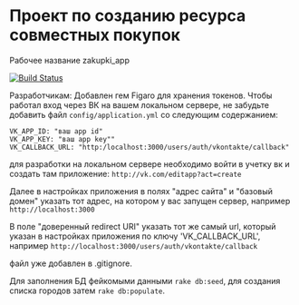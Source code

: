 # Проект по созданию ресурса совместных покупок

Рабочее название zakupki_app

[![Build Status](https://travis-ci.org/rails-up/zakupki.svg?branch=master)](https://travis-ci.org/rails-up/zakupki)

Разработчикам: Добавлен гем Figaro для хранения токенов. Чтобы работал вход через ВК на вашем локальном сервере, не забудьте добавить файл `config/application.yml` со следующим содержанием:

```
VK_APP_ID: "ваш app id"
VK_APP_KEY: "ваш app key""
VK_CALLBACK_URL: "http:/localhost:3000/users/auth/vkontakte/callback"
```

для разработки на локальном сервере необходимо войти в учетку вк и создать там приложение:
`http://vk.com/editapp?act=create`

Далее в настройках приложения в полях "адрес сайта" и "базовый домен" указать тот адрес, на котором у вас запущен сервер, например
`http://localhost:3000`

В поле "доверенный redirect URI" указать тот же самый url, который указан в настройках приложения по ключу 'VK_CALLBACK_URL', например
`http://localhost:3000/users/auth/vkontakte/callback`

файл уже добавлен в .gitignore.

Для заполнения БД фейкомыми данными `rake db:seed`, для создания списка городов затем `rake db:populate`.
